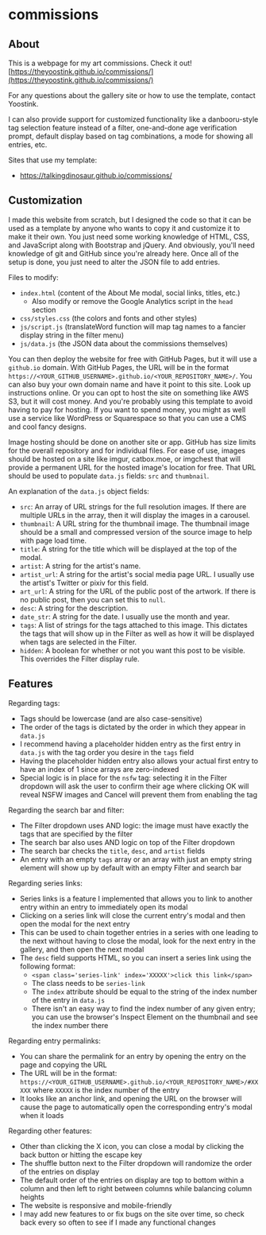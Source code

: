 # commissions

## About

This is a webpage for my art commissions. Check it out! [https://theyoostink.github.io/commissions/](https://theyoostink.github.io/commissions/)

For any questions about the gallery site or how to use the template, contact Yoostink.

I can also provide support for customized functionality like a danbooru-style tag selection feature instead of a filter, one-and-done age verification prompt, default display based on tag combinations, a mode for showing all entries, etc.

Sites that use my template:
- https://talkingdinosaur.github.io/commissions/

## Customization

I made this website from scratch, but I designed the code so that it can be used as a template by anyone who wants to copy it and customize it to make it their own. You just need some working knowledge of HTML, CSS, and JavaScript along with Bootstrap and jQuery. And obviously, you'll need knowledge of git and GitHub since you're already here. Once all of the setup is done, you just need to alter the JSON file to add entries.

Files to modify:

- `index.html` (content of the About Me modal, social links, titles, etc.)
	- Also modify or remove the Google Analytics script in the `head` section
- `css/styles.css` (the colors and fonts and other styles)
- `js/script.js` (translateWord function will map tag names to a fancier display string in the filter menu)
- `js/data.js` (the JSON data about the commissions themselves)

You can then deploy the website for free with GitHub Pages, but it will use a `github.io` domain. With GitHub Pages, the URL will be in the format `https://<YOUR_GITHUB_USERNAME>.github.io/<YOUR_REPOSITORY_NAME>/`. You can also buy your own domain name and have it point to this site. Look up instructions online. Or you can opt to host the site on something like AWS S3, but it will cost money. And you're probably using this template to avoid having to pay for hosting. If you want to spend money, you might as well use a service like WordPress or Squarespace so that you can use a CMS and cool fancy designs.

Image hosting should be done on another site or app. GitHub has size limits for the overall repository and for individual files. For ease of use, images should be hosted on a site like imgur, catbox.moe, or imgchest that will provide a permanent URL for the hosted image's location for free. That URL should be used to populate `data.js` fields: `src` and `thumbnail`.

An explanation of the `data.js` object fields:

- `src`: An array of URL strings for the full resolution images. If there are multiple URLs in the array, then it will display the images in a carousel.
- `thumbnail`: A URL string for the thumbnail image. The thumbnail image should be a small and compressed version of the source image to help with page load time.
- `title`: A string for the title which will be displayed at the top of the modal.
- `artist`: A string for the artist's name.
- `artist_url`: A string for the artist's social media page URL. I usually use the artist's Twitter or pixiv for this field.
- `art_url`: A string for the URL of the public post of the artwork. If there is no public post, then you can set this to `null`.
- `desc`: A string for the description.
- `date_str`: A string for the date. I usually use the month and year.
- `tags`: A list of strings for the tags attached to this image. This dictates the tags that will show up in the Filter as well as how it will be displayed when tags are selected in the Filter.
- `hidden`: A boolean for whether or not you want this post to be visible. This overrides the Filter display rule.

## Features

Regarding tags:

- Tags should be lowercase (and are also case-sensitive)
- The order of the tags is dictated by the order in which they appear in `data.js`
- I recommend having a placeholder hidden entry as the first entry in `data.js` with the tag order you desire in the `tags` field
- Having the placeholder hidden entry also allows your actual first entry to have an index of 1 since arrays are zero-indexed
- Special logic is in place for the `nsfw` tag: selecting it in the Filter dropdown will ask the user to confirm their age where clicking OK will reveal NSFW images and Cancel will prevent them from enabling the tag

Regarding the search bar and filter:

- The Filter dropdown uses AND logic: the image must have exactly the tags that are specified by the filter
- The search bar also uses AND logic on top of the Filter dropdown
- The search bar checks the `title`, `desc`, and `artist` fields
- An entry with an empty `tags` array or an array with just an empty string element will show up by default with an empty Filter and search bar

Regarding series links:

- Series links is a feature I implemented that allows you to link to another entry within an entry to immediately open its modal
- Clicking on a series link will close the current entry's modal and then open the modal for the next entry
- This can be used to chain together entries in a series with one leading to the next without having to close the modal, look for the next entry in the gallery, and then open the next modal
- The `desc` field supports HTML, so you can insert a series link using the following format:
	- `<span class='series-link' index='XXXXX'>click this link</span>`
	- The class needs to be `series-link`
	- The `index` attribute should be equal to the string of the index number of the entry in `data.js`
	- There isn't an easy way to find the index number of any given entry; you can use the browser's Inspect Element on the thumbnail and see the index number there

Regarding entry permalinks:

- You can share the permalink for an entry by opening the entry on the page and copying the URL
- The URL will be in the format: `https://<YOUR_GITHUB_USERNAME>.github.io/<YOUR_REPOSITORY_NAME>/#XXXXX` where `XXXXX` is the index number of the entry
- It looks like an anchor link, and opening the URL on the browser will cause the page to automatically open the corresponding entry's modal when it loads

Regarding other features:

- Other than clicking the X icon, you can close a modal by clicking the back button or hitting the escape key
- The shuffle button next to the Filter dropdown will randomize the order of the entries on display
- The default order of the entries on display are top to bottom within a column and then left to right between columns while balancing column heights
- The website is responsive and mobile-friendly
- I may add new features to or fix bugs on the site over time, so check back every so often to see if I made any functional changes